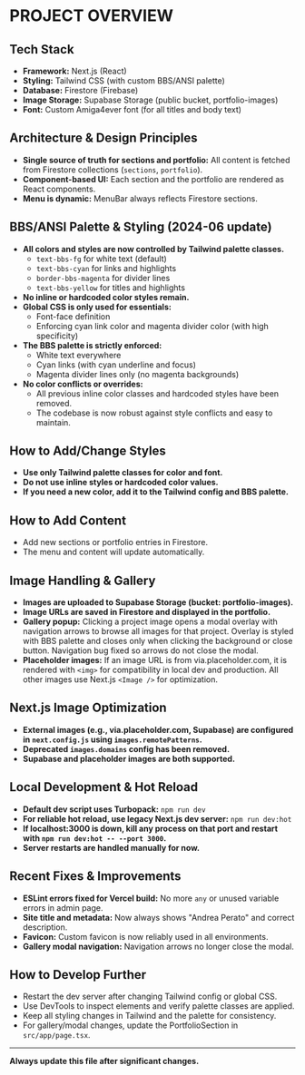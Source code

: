# PROJECT OVERVIEW

## Tech Stack
- **Framework:** Next.js (React)
- **Styling:** Tailwind CSS (with custom BBS/ANSI palette)
- **Database:** Firestore (Firebase)
- **Image Storage:** Supabase Storage (public bucket, portfolio-images)
- **Font:** Custom Amiga4ever font (for all titles and body text)

## Architecture & Design Principles
- **Single source of truth for sections and portfolio:** All content is fetched from Firestore collections (`sections`, `portfolio`).
- **Component-based UI:** Each section and the portfolio are rendered as React components.
- **Menu is dynamic:** MenuBar always reflects Firestore sections.

## BBS/ANSI Palette & Styling (2024-06 update)
- **All colors and styles are now controlled by Tailwind palette classes.**
  - `text-bbs-fg` for white text (default)
  - `text-bbs-cyan` for links and highlights
  - `border-bbs-magenta` for divider lines
  - `text-bbs-yellow` for titles and highlights
- **No inline or hardcoded color styles remain.**
- **Global CSS is only used for essentials:**
  - Font-face definition
  - Enforcing cyan link color and magenta divider color (with high specificity)
- **The BBS palette is strictly enforced:**
  - White text everywhere
  - Cyan links (with cyan underline and focus)
  - Magenta divider lines only (no magenta backgrounds)
- **No color conflicts or overrides:**
  - All previous inline color classes and hardcoded styles have been removed.
  - The codebase is now robust against style conflicts and easy to maintain.

## How to Add/Change Styles
- **Use only Tailwind palette classes for color and font.**
- **Do not use inline styles or hardcoded color values.**
- **If you need a new color, add it to the Tailwind config and BBS palette.**

## How to Add Content
- Add new sections or portfolio entries in Firestore.
- The menu and content will update automatically.

## Image Handling & Gallery
- **Images are uploaded to Supabase Storage (bucket: portfolio-images).**
- **Image URLs are saved in Firestore and displayed in the portfolio.**
- **Gallery popup:** Clicking a project image opens a modal overlay with navigation arrows to browse all images for that project. Overlay is styled with BBS palette and closes only when clicking the background or close button. Navigation bug fixed so arrows do not close the modal.
- **Placeholder images:** If an image URL is from via.placeholder.com, it is rendered with `<img>` for compatibility in local dev and production. All other images use Next.js `<Image />` for optimization.

## Next.js Image Optimization
- **External images (e.g., via.placeholder.com, Supabase) are configured in `next.config.js` using `images.remotePatterns`.**
- **Deprecated `images.domains` config has been removed.**
- **Supabase and placeholder images are both supported.**

## Local Development & Hot Reload
- **Default dev script uses Turbopack:** `npm run dev`
- **For reliable hot reload, use legacy Next.js dev server:** `npm run dev:hot`
- **If localhost:3000 is down, kill any process on that port and restart with `npm run dev:hot -- --port 3000`.**
- **Server restarts are handled manually for now.**

## Recent Fixes & Improvements
- **ESLint errors fixed for Vercel build:** No more `any` or unused variable errors in admin page.
- **Site title and metadata:** Now always shows "Andrea Perato" and correct description.
- **Favicon:** Custom favicon is now reliably used in all environments.
- **Gallery modal navigation:** Navigation arrows no longer close the modal.

## How to Develop Further
- Restart the dev server after changing Tailwind config or global CSS.
- Use DevTools to inspect elements and verify palette classes are applied.
- Keep all styling changes in Tailwind and the palette for consistency.
- For gallery/modal changes, update the PortfolioSection in `src/app/page.tsx`.

---
**Always update this file after significant changes.** 